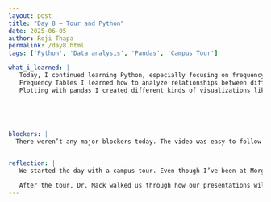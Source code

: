 ```yaml
---
layout: post
title: "Day 8 – Tour and Python"
date: 2025-06-05
author: Roji Thapa
permalink: /day8.html
tags: ['Python', 'Data analysis', 'Pandas', 'Campus Tour']

what_i_learned: |
   Today, I continued learning Python, especially focusing on frequency tables and           plotting using pandas.
   Frequency Tables I learned how to analyze relationships between different columns using    one-way, two-way, and higher-dimensional tables. I practiced making cross tables that     show how values in one column relate to values in another.
   Plotting with pandas I created different kinds of visualizations like histograms, box      plots, density plots, bar plots, and scatterplots. These plots help to understand and     explore data better, which will be really useful for our research.

  

  
  
blockers: |
  There weren’t any major blockers today. The video was easy to follow and understand. I    was able to go through it smoothly and complete the exercises without any confusion.


reflection: |
   We started the day with a campus tour. Even though I’ve been at Morgan for almost two     years, I visited parts of the campus I hadn’t seen before. It made me realize how I       mostly stay around the buildings where I have classes. It was sunny and the walk was a    bit tiring, but it was still nice to see more of the campus.

   After the tour, Dr. Mack walked us through how our presentations will look. We even       watched a video from last year’s group, which gave me a good idea of what to expect.      In the afternoon, I got back to the research lab and focused on my Python practice.       Overall, I feel confident about today’s work and ready for tomorrow’s presentation
---
```


